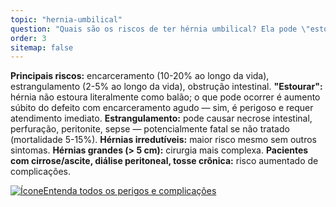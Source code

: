```yaml
---
topic: "hernia-umbilical"
question: "Quais são os riscos de ter hérnia umbilical? Ela pode \"estourar\" ou causar algo grave?"
order: 3
sitemap: false
---
```


**Principais riscos:** encarceramento (10-20% ao longo da vida), estrangulamento (2-5% ao longo da vida), obstrução intestinal. **"Estourar":** hérnia não estoura literalmente como balão; o que pode ocorrer é aumento súbito do defeito com encarceramento agudo — sim, é perigoso e requer atendimento imediato. **Estrangulamento:** pode causar necrose intestinal, perfuração, peritonite, sepse — potencialmente fatal se não tratado (mortalidade 5-15%). **Hérnias irredutíveis:** maior risco mesmo sem outros sintomas. **Hérnias grandes (> 5 cm):** cirurgia mais complexa. **Pacientes com cirrose/ascite, diálise peritoneal, tosse crônica:** risco aumentado de complicações.

<p><a href="{% link _posts/2025-10-21-hernia-umbilical-perigos-complicacoes.md %}">
  <img src="/assets/images/icon-document.svg" class="icon" alt="Ícone" />Entenda todos os perigos e complicações</a></p>

